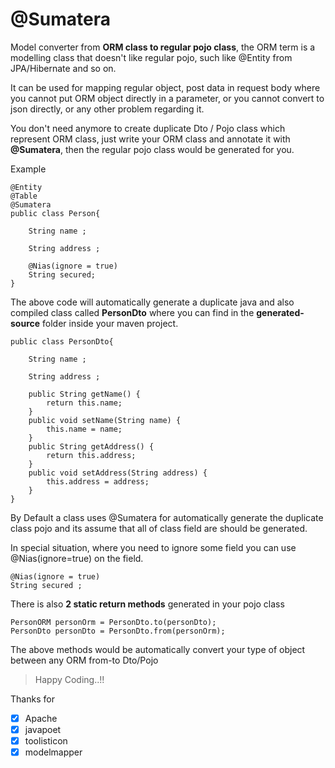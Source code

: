
# @Sumatera

Model converter from **ORM class to regular pojo class**, the ORM term is a modelling class that doesn't like regular pojo, such like @Entity from JPA/Hibernate and so on.

It can be used for mapping regular object, post data in request body where you cannot put ORM object directly in a parameter, or you cannot convert to json directly, or any other problem regarding it.

You don't need anymore to create duplicate Dto / Pojo class which represent ORM class, just write your ORM class and annotate it with **@Sumatera**, then the regular pojo class would be generated for you.

Example

	@Entity
	@Table
	@Sumatera
    public class Person{
    
	    String name ;
	
	    String address ;
	
	    @Nias(ignore = true)
	    String secured;
    }

The above code will automatically generate a duplicate java and also compiled class called **PersonDto** where you can find in the **generated-source** folder inside your maven project.

    public class PersonDto{
	
	    String name ;
	
	    String address ;
	
	    public String getName() {  
		    return this.name;  
	    }
	    public void setName(String name) {  
		    this.name = name;  
	    }
	    public String getAddress() {  
		    return this.address;  
	    }
	    public void setAddress(String address) {  
		    this.address = address;  
	    }
    }

By Default a class uses @Sumatera for automatically generate the duplicate class pojo and its assume that all of class field are should be generated. 

In special situation, where you need to ignore some field you can use @Nias(ignore=true) on the field.

    @Nias(ignore = true)
    String secured ;

There is also **2 static return methods** generated in your pojo class

    PersonORM personOrm = PersonDto.to(personDto);
    PersonDto personDto = PersonDto.from(personOrm);
    
The above methods would be automatically convert your type of object between any ORM from-to Dto/Pojo

> Happy Coding..!!

Thanks for

 - [x] Apache
 - [x] javapoet
 - [x] toolisticon
 - [x] modelmapper
